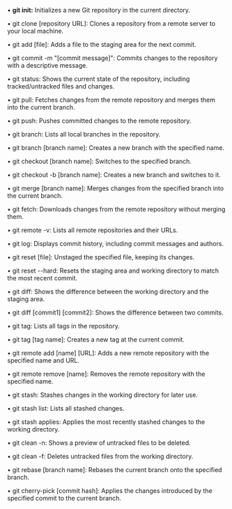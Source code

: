 • **git init:** Initializes a new Git repository in the current directory.

• git clone [repository URL]: Clones a repository from a remote server to your local machine.

• git add [file]: Adds a file to the staging area for the next commit.

• git commit -m "[commit message]": Commits changes to the repository with a descriptive message.

• git status: Shows the current state of the repository, including tracked/untracked files and changes.

• git pull: Fetches changes from the remote repository and merges them into the current branch.

• git push: Pushes committed changes to the remote repository.

• git branch: Lists all local branches in the repository.

• git branch [branch name]: Creates a new branch with the specified name.

• git checkout [branch name]: Switches to the specified branch.

• git checkout -b [branch name]: Creates a new branch and switches to it.

• git merge [branch name]: Merges changes from the specified branch into the current branch.

• git fetch: Downloads changes from the remote repository without merging them.

• git remote -v: Lists all remote repositories and their URLs.

• git log: Displays commit history, including commit messages and authors.

• git reset [file]: Unstaged the specified file, keeping its changes.

• git reset --hard: Resets the staging area and working directory to match the most recent commit.

• git diff: Shows the difference between the working directory and the staging area.

• git diff [commit1] [commit2]: Shows the difference between two commits.

• git tag: Lists all tags in the repository.

• git tag [tag name]: Creates a new tag at the current commit.

• git remote add [name] [URL]: Adds a new remote repository with the specified name and URL.

• git remote remove [name]: Removes the remote repository with the specified name.

• git stash: Stashes changes in the working directory for later use.

• git stash list: Lists all stashed changes.

• git stash applies: Applies the most recently stashed changes to the working directory.

• git clean -n: Shows a preview of untracked files to be deleted.

• git clean -f: Deletes untracked files from the working directory.

• git rebase [branch name]: Rebases the current branch onto the specified branch.

• git cherry-pick [commit hash]: Applies the changes introduced by the specified commit to the current branch.
